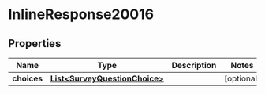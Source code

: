 
# InlineResponse20016

## Properties
Name | Type | Description | Notes
------------ | ------------- | ------------- | -------------
**choices** | [**List&lt;SurveyQuestionChoice&gt;**](SurveyQuestionChoice.md) |  |  [optional]



